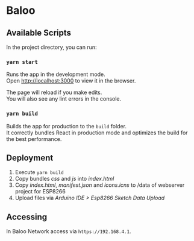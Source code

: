 # Baloo

## Available Scripts

In the project directory, you can run:

### `yarn start`

Runs the app in the development mode.\
Open [http://localhost:3000](http://localhost:3000) to view it in the browser.

The page will reload if you make edits.\
You will also see any lint errors in the console.

### `yarn build`

Builds the app for production to the `build` folder.\
It correctly bundles React in production mode and optimizes the build for the best performance.


## Deployment
1. Execute `yarn build`
2. Copy bundles _css_ and _js_ into _index.html_
3. Copy _index.html_, _manifest.json_ and _icons.icns_ to /data of webserver project for ESP8266
4. Upload files via _Arduino IDE > Esp8266 Sketch Data Upload_

## Accessing
In Baloo Network access via `https://192.168.4.1`.